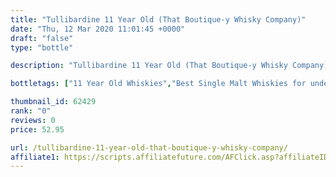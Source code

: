 ```yaml
---
title: "Tullibardine 11 Year Old (That Boutique-y Whisky Company)"
date: "Thu, 12 Mar 2020 11:01:45 +0000"
draft: "false"
type: "bottle"

description: "Tullibardine 11 Year Old (That Boutique-y Whisky Company) is a 11 year old single malt whisky from the Tullibardine whisky distillery. The best price currently available is from Master of Malt for only £52.95 we don't have any review data for this single malt whisky yet, let us know what you think in the comments below."

bottletags: ["11 Year Old Whiskies","Best Single Malt Whiskies for under £75","Single Malt Whiskies","Spirit Caramel (E150A)","Whiskies may contain Spirit Caramel (E150A)"]

thumbnail_id: 62429
rank: "0"
reviews: 0
price: 52.95

url: /tullibardine-11-year-old-that-boutique-y-whisky-company/
affiliate1: https://scripts.affiliatefuture.com/AFClick.asp?affiliateID=346829&merchantID=7042&programmeID=24815&mediaID=0&tracking=&afsource=20&url=https://www.masterofmalt.com/whiskies/tullibardine/tullibardine-that-boutiquey-whisky-company-whisky/
---
```



